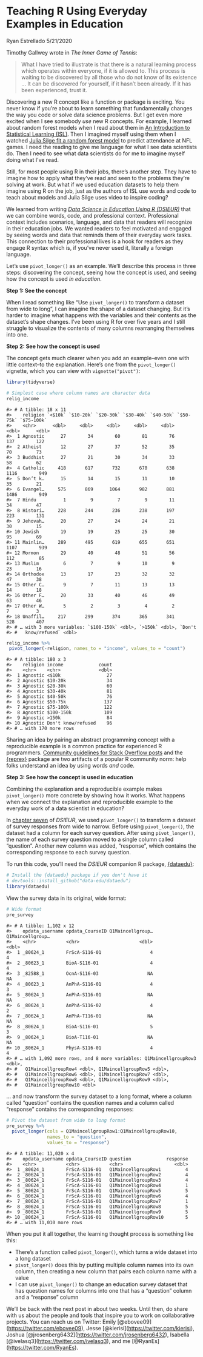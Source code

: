 Teaching R Using Everyday Examples in Education
================
Ryan Estrellado
5/21/2020

Timothy Gallwey wrote in *The Inner Game of Tennis*:

> What I have tried to illustrate is that there is a natural learning
> process which operates within everyone, if it is allowed to. This
> process is waiting to be discovered by all those who do not know of
> its existence … It can be discovered for yourself, if it hasn’t been
> already. If it has been experienced, trust it.

Discovering a new R concept like a function or package is exciting. You
never know if you’re about to learn something that fundamentally changes
the way you code or solve data science problems. But I get even more
excited when I see somebody *use* new R concepts. For example, I learned
about random forest models when I read about them in [An Introduction to
Statistical Learning
(ISL)](https://www.amazon.com/Introduction-Statistical-Learning-Applications-Statistics/dp/1461471370).
Then I imagined myself using them when I watched [Julia Silge fit a
random forest model](https://youtu.be/LPptRkGoYMg) to predict attendance
at NFL games. I need the reading to give me language for what I see data
scientists do. Then I need to see what data scientists do for me to
imagine myself doing what I’ve read.

Still, for most people using R in their jobs, there’s another step. They
have to imagine how to apply what they’ve read and seen to the problems
they’re solving at work. But what if we used education datasets to help
them imagine using R on the job, just as the authors of ISL use words
and code to teach about models and Julia Silge uses video to inspire
coding?

We learned from writing [*Data Science in Education Using R
(DSIEUR)*](https://datascienceineducation.com) that we can combine
words, code, and professional context. Professional context includes
scenarios, language, and data that readers will recognize in their
education jobs. We wanted readers to feel motivated and engaged by
seeing words and data that reminds them of their everyday work tasks.
This connection to their professional lives is a hook for readers as
they engage R syntax which is, if you’ve never used it, literally a
foreign language.

Let’s use `pivot_longer()` as an example. We’ll describe this process in
three steps: discovering the concept, seeing how the concept is used,
and seeing how the concept is used *in education*.

**Step 1: See the concept**

When I read something like “Use `pivot_longer()` to transform a dataset
from wide to long”, I can imagine the shape of a dataset changing. But
it’s harder to imagine what happens with the variables and their
contents as the dataset’s shape changes. I’ve been using R for over five
years and I still struggle to visualize the contents of many columns
rearranging themselves into one.

**Step 2: See how the concept is used**

The concept gets much clearer when you add an example–even one with
little context–to the explanation. Here’s one from the `pivot_longer()`
vignette, which you can view with `vignette("pivot")`:

``` r
library(tidyverse)
```

``` r
# Simplest case where column names are character data
relig_income
```

    #> # A tibble: 18 x 11
    #>    religion `<$10k` `$10-20k` `$20-30k` `$30-40k` `$40-50k` `$50-75k` `$75-100k`
    #>    <chr>      <dbl>     <dbl>     <dbl>     <dbl>     <dbl>     <dbl>      <dbl>
    #>  1 Agnostic      27        34        60        81        76       137        122
    #>  2 Atheist       12        27        37        52        35        70         73
    #>  3 Buddhist      27        21        30        34        33        58         62
    #>  4 Catholic     418       617       732       670       638      1116        949
    #>  5 Don’t k…      15        14        15        11        10        35         21
    #>  6 Evangel…     575       869      1064       982       881      1486        949
    #>  7 Hindu          1         9         7         9        11        34         47
    #>  8 Histori…     228       244       236       238       197       223        131
    #>  9 Jehovah…      20        27        24        24        21        30         15
    #> 10 Jewish        19        19        25        25        30        95         69
    #> 11 Mainlin…     289       495       619       655       651      1107        939
    #> 12 Mormon        29        40        48        51        56       112         85
    #> 13 Muslim         6         7         9        10         9        23         16
    #> 14 Orthodox      13        17        23        32        32        47         38
    #> 15 Other C…       9         7        11        13        13        14         18
    #> 16 Other F…      20        33        40        46        49        63         46
    #> 17 Other W…       5         2         3         4         2         7          3
    #> 18 Unaffil…     217       299       374       365       341       528        407
    #> # … with 3 more variables: `$100-150k` <dbl>, `>150k` <dbl>, `Don't
    #> #   know/refused` <dbl>

``` r
relig_income %>%
 pivot_longer(-religion, names_to = "income", values_to = "count")
```

    #> # A tibble: 180 x 3
    #>    religion income             count
    #>    <chr>    <chr>              <dbl>
    #>  1 Agnostic <$10k                 27
    #>  2 Agnostic $10-20k               34
    #>  3 Agnostic $20-30k               60
    #>  4 Agnostic $30-40k               81
    #>  5 Agnostic $40-50k               76
    #>  6 Agnostic $50-75k              137
    #>  7 Agnostic $75-100k             122
    #>  8 Agnostic $100-150k            109
    #>  9 Agnostic >150k                 84
    #> 10 Agnostic Don't know/refused    96
    #> # … with 170 more rows

Sharing an idea by pairing an abstract programming concept with a
reproducible example is a common practice for experienced R programmers.
[Community guidelines for Stack Overflow
posts](https://stackoverflow.com/questions/5963269/how-to-make-a-great-r-reproducible-example)
and the [{reprex}](https://www.tidyverse.org/help/) package are two
artifacts of a popular R community norm: help folks understand an idea
by using words *and* code.

**Step 3: See how the concept is used in education**

Combining the explanation and a reproducible example makes
`pivot_longer()` more concrete by showing how it works. What happens
when we connect the explanation and reproducible example to the everyday
work of a data scientist in education?

In [chapter seven](https://datascienceineducation.com/c07.html) of
*DSIEUR*, we used `pivot_longer()` to transform a dataset of survey
responses from wide to narrow. Before using `pivot_longer()`, the
dataset had a column for each survey question. After using
`pivot_longer()`, the name of each survey question moved to a single
column called “question”. Another new column was added, “response”,
which contains the corresponding response to each survey question.

To run this code, you’ll need the *DSIEUR* companion R package,
[{dataedu}](https://github.com/data-edu/dataedu):

``` r
# Install the {dataedu} package if you don't have it
# devtools::install_github("data-edu/dataedu")
library(dataedu)
```

View the survey data in its original, wide format:

``` r
# Wide format
pre_survey
```

    #> # A tibble: 1,102 x 12
    #>    opdata_username opdata_CourseID Q1Maincellgroup… Q1Maincellgroup…
    #>    <chr>           <chr>                      <dbl>            <dbl>
    #>  1 _80624_1        FrScA-S116-01                  4                4
    #>  2 _80623_1        BioA-S116-01                   4                4
    #>  3 _82588_1        OcnA-S116-03                  NA               NA
    #>  4 _80623_1        AnPhA-S116-01                  4                3
    #>  5 _80624_1        AnPhA-S116-01                 NA               NA
    #>  6 _80624_1        AnPhA-S116-02                  4                2
    #>  7 _80624_1        AnPhA-T116-01                 NA               NA
    #>  8 _80624_1        BioA-S116-01                   5                3
    #>  9 _80624_1        BioA-T116-01                  NA               NA
    #> 10 _80624_1        PhysA-S116-01                  4                4
    #> # … with 1,092 more rows, and 8 more variables: Q1MaincellgroupRow3 <dbl>,
    #> #   Q1MaincellgroupRow4 <dbl>, Q1MaincellgroupRow5 <dbl>,
    #> #   Q1MaincellgroupRow6 <dbl>, Q1MaincellgroupRow7 <dbl>,
    #> #   Q1MaincellgroupRow8 <dbl>, Q1MaincellgroupRow9 <dbl>,
    #> #   Q1MaincellgroupRow10 <dbl>

… and now transform the survey dataset to a long format, where a column
called “question” contains the question names and a column called
“response” contains the corresponding responses:

``` r
# Pivot the dataset from wide to long format
pre_survey %>%
  pivot_longer(cols = Q1MaincellgroupRow1:Q1MaincellgroupRow10,
               names_to = "question",
               values_to = "response")
```

    #> # A tibble: 11,020 x 4
    #>    opdata_username opdata_CourseID question             response
    #>    <chr>           <chr>           <chr>                   <dbl>
    #>  1 _80624_1        FrScA-S116-01   Q1MaincellgroupRow1         4
    #>  2 _80624_1        FrScA-S116-01   Q1MaincellgroupRow2         4
    #>  3 _80624_1        FrScA-S116-01   Q1MaincellgroupRow3         4
    #>  4 _80624_1        FrScA-S116-01   Q1MaincellgroupRow4         1
    #>  5 _80624_1        FrScA-S116-01   Q1MaincellgroupRow5         5
    #>  6 _80624_1        FrScA-S116-01   Q1MaincellgroupRow6         4
    #>  7 _80624_1        FrScA-S116-01   Q1MaincellgroupRow7         1
    #>  8 _80624_1        FrScA-S116-01   Q1MaincellgroupRow8         5
    #>  9 _80624_1        FrScA-S116-01   Q1MaincellgroupRow9         5
    #> 10 _80624_1        FrScA-S116-01   Q1MaincellgroupRow10        5
    #> # … with 11,010 more rows

When you put it all together, the learning thought process is something
like this:

  - There’s a function called `pivot_longer()`, which turns a wide
    dataset into a long dataset
  - `pivot_longer()` does this by putting multiple column names into its
    own column, then creating a new column that pairs each column name
    with a value
  - I can use `pivot_longer()` to change an education survey dataset
    that has question names for columns into one that has a “question”
    column and a “response” column

We’ll be back with the next post in about two weeks. Until then, do
share with us about the people and tools that inspire you to work on
collaborative projects. You can reach us on Twitter: Emily
\[@ebovee09\](<https://twitter.com/ebovee09>), Jesse
\[@kierisi\](<https://twitter.com/kierisi>), Joshua
\[@jrosenberg6432\](<https://twitter.com/jrosenberg6432>), Isabella
\[@ivelasq3\](<https://twitter.com/ivelasq3>), and me
\[@RyanEs\](<https://twitter.com/RyanEs>).
